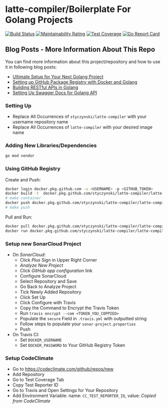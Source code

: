 # latte-compiler/Boilerplate For Golang Projects

[![Build Status](https://travis-ci.com/styczynski/latte-compiler.svg?branch=master)](https://travis-ci.com/styczynski/latte-compiler)
[![Maintainability Rating](https://sonarcloud.io/api/project_badges/measure?project=MartinHeinz_go-project-latte-compiler&metric=sqale_rating)](https://sonarcloud.io/dashboard?id=MartinHeinz_go-project-latte-compiler)
[![Test Coverage](https://api.codeclimate.com/v1/badges/ec7ebefe63609984cb5c/test_coverage)](https://codeclimate.com/github/styczynski/latte-compiler/test_coverage)
[![Go Report Card](https://goreportcard.com/badge/github.com/styczynski/latte-compiler)](https://goreportcard.com/report/github.com/styczynski/latte-compiler)

## Blog Posts - More Information About This Repo

You can find more information about this project/repository and how to use it in following blog posts:

- [Ultimate Setup for Your Next Golang Project](https://towardsdatascience.com/ultimate-setup-for-your-next-golang-project-1cc989ad2a96)
- [Setting up GitHub Package Registry with Docker and Golang](https://towardsdatascience.com/setting-up-github-package-registry-with-docker-and-golang-7a75a2533139)
- [Building RESTful APIs in Golang](https://towardsdatascience.com/building-restful-apis-in-golang-e3fe6e3f8f95)
- [Setting Up Swagger Docs for Golang API](https://towardsdatascience.com/setting-up-swagger-docs-for-golang-api-8d0442263641)

### Setting Up
- Replace All Occurrences of `styczynski/latte-compiler` with your username repository name
- Replace All Occurrences of `latte-compiler` with your desired image name


### Adding New Libraries/Dependencies
```bash
go mod vendor
```

### Using GitHub Registry

Create and Push:

```bash
docker login docker.pkg.github.com -u <USERNAME> -p <GITHUB_TOKEN>
docker build -t  docker.pkg.github.com/styczynski/latte-compiler/latte-compiler:latest .
# make container
docker push docker.pkg.github.com/styczynski/latte-compiler/latte-compiler:latest
# make push
```

Pull and Run:

```bash
docker pull docker.pkg.github.com/styczynski/latte-compiler/latte-compiler:latest
docker run docker.pkg.github.com/styczynski/latte-compiler/latte-compiler:latest
```


### Setup new SonarCloud Project

- On _SonarCloud_:
    - Click _Plus_ Sign in Upper Right Corner
    - _Analyze New Project_
    - Click _GitHub app configuration_ link
    - Configure SonarCloud
    - Select Repository and Save
    - Go Back to Analyze Project
    - Tick Newly Added Repository
    - Click Set Up
    - Click Configure with Travis
    - Copy the Command to Encrypt the Travis Token
    - Run `travis encrypt --com <TOKEN_YOU_COPPIED>`
    - Populate the `secure` Field in `.travis.yml` with outputted string
    - Follow steps to populate your `sonar-project.properties`
    - Push
- On Travis CI:
    - Set `DOCKER_USERNAME`
    - Set `DOCKER_PASSWORD` to Your GitHub Registry Token

### Setup CodeClimate
- Go to <https://codeclimate.com/github/repos/new>
- Add Repository
- Go to Test Coverage Tab
- Copy Test Reporter ID
- Go to Travis and Open Settings for Your Repository
- Add Environment Variable: name: `CC_TEST_REPORTER_ID`, value: _Copied from CodeClimate_

